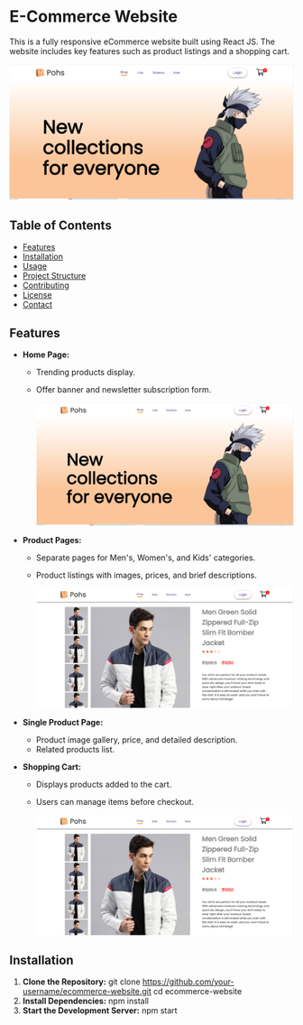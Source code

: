 # E-Commerce Website

This is a fully responsive eCommerce website built using React JS. The website includes key features such as product listings and a shopping cart.

![Banner](https://github.com/suryabarandevi/E-Commerce-Website/blob/main/Screenshots/Home.PNG)

## Table of Contents

- [Features](#features)
- [Installation](#installation)
- [Usage](#usage)
- [Project Structure](#project-structure)
- [Contributing](#contributing)
- [License](#license)
- [Contact](#contact)

## Features

- **Home Page:**
  - Trending products display.
  - Offer banner and newsletter subscription form.
  
    ![Home Page](https://github.com/suryabarandevi/E-Commerce-Website/blob/main/Screenshots/Home.PNG)
  
- **Product Pages:**
  - Separate pages for Men's, Women's, and Kids' categories.
  - Product listings with images, prices, and brief descriptions.
  
    ![Product Page](https://github.com/suryabarandevi/E-Commerce-Website/blob/main/Screenshots/products.PNG)
  
- **Single Product Page:**
  - Product image gallery, price, and detailed description.
  - Related products list.
  
- **Shopping Cart:**
  - Displays products added to the cart.
  - Users can manage items before checkout.
  
    ![Shopping Cart](https://github.com/suryabarandevi/E-Commerce-Website/blob/main/Screenshots/products.PNG)



## Installation

1. **Clone the Repository:**
   git clone https://github.com/your-username/ecommerce-website.git
   cd ecommerce-website
2. **Install Dependencies:**
   npm install
3. **Start the Development Server:**
   npm start

